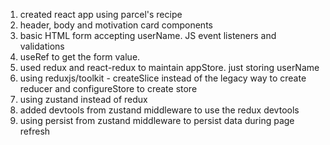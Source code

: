 1. created react app using parcel's recipe
2. header, body and motivation card components
3. basic HTML form accepting userName. JS event listeners and validations
4. useRef to get the form value.
5. used redux and react-redux to maintain appStore. just storing userName
6. using reduxjs/toolkit - createSlice instead of the legacy way to create reducer
   and configureStore to create store
7. using zustand instead of redux
8. added devtools from zustand middleware to use the redux devtools
9. using persist from zustand middleware to persist data during page refresh
